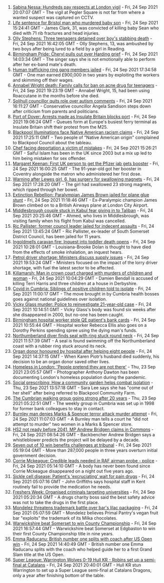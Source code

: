 1. [Sabina Nessa: Hundreds pay respects at London vigil](https://www.bbc.co.uk/news/uk-england-london-58684030?at_medium=RSS&at_campaign=KARANGA) - Fri, 24 Sep 2021 20:07:07 GMT - The vigil at Pegler Square is not far from where a wanted suspect was captured on CCTV.
2. [Life sentence for Bristol man who murdered baby son](https://www.bbc.co.uk/news/uk-england-bristol-58675975?at_medium=RSS&at_campaign=KARANGA) - Fri, 24 Sep 2021 15:24:41 GMT - James Clark, 31, was convicted of killing baby Sean who died with 71 rib fractures and head injuries.
3. [Olly Stephens: Three teenagers detained over boy's stabbing death](https://www.bbc.co.uk/news/uk-england-berkshire-58666322?at_medium=RSS&at_campaign=KARANGA) - Fri, 24 Sep 2021 16:42:05 GMT - Olly Stephens, 13, was ambushed by two boys after being lured to a field by a girl in Reading.
4. [Birmingham Pride: Cheryl pulls out over Harding grief](https://www.bbc.co.uk/news/uk-england-birmingham-58681707?at_medium=RSS&at_campaign=KARANGA) - Fri, 24 Sep 2021 14:03:34 GMT - The singer says she is not emotionally able to perform after her ex-band mate's death.
5. [Human trafficking ring gang members jailed](https://www.bbc.co.uk/news/uk-england-stoke-staffordshire-58678646?at_medium=RSS&at_campaign=KARANGA) - Fri, 24 Sep 2021 17:34:58 GMT - One man earned £900,000 in two years by exploiting the workers and skimming off their wages.
6. [Annabel Wright death: Family calls for ban on acne drug for teenagers](https://www.bbc.co.uk/news/uk-england-york-north-yorkshire-58684502?at_medium=RSS&at_campaign=KARANGA) - Fri, 24 Sep 2021 19:23:19 GMT - Annabel Wright, 15, had been using Roaccutane in the months before she died.
7. [Solihull councillor quits role over autism comments](https://www.bbc.co.uk/news/uk-england-birmingham-58678201?at_medium=RSS&at_campaign=KARANGA) - Fri, 24 Sep 2021 16:11:27 GMT - Conservative councillor Angela Sandison steps down after criticism from parents and politicians.
8. [Port of Dover: Arrests made as Insulate Britain blocks port](https://www.bbc.co.uk/news/uk-england-kent-58676610?at_medium=RSS&at_campaign=KARANGA) - Fri, 24 Sep 2021 19:06:24 GMT - Queues form at Europe's busiest ferry terminal as Insulate Britain shift their protest from the M25.
9. [Blackpool Illuminations face Native American racism claims](https://www.bbc.co.uk/news/uk-england-lancashire-58682536?at_medium=RSS&at_campaign=KARANGA) - Fri, 24 Sep 2021 17:25:11 GMT - Two people of "Native American origin" complained to Blackpool Council about the tableau.
10. [Chef facing deportation a victim of mistakes](https://www.bbc.co.uk/news/uk-england-cambridgeshire-56449460?at_medium=RSS&at_campaign=KARANGA) - Fri, 24 Sep 2021 15:26:21 GMT - Saiful Islam has been in the UK since 2003 but a mix up led to him being mistaken for sex offender.
11. [Margaret Keenan: First UK person to get the Pfizer jab gets booster](https://www.bbc.co.uk/news/uk-england-coventry-warwickshire-58680014?at_medium=RSS&at_campaign=KARANGA) - Fri, 24 Sep 2021 16:00:25 GMT - The 91-year-old got her booster in Coventry alongside the matron who administered her first dose.
12. [Warning after Lewes girl, 6, has surgery for swallowing magnets](https://www.bbc.co.uk/news/uk-england-sussex-58680103?at_medium=RSS&at_campaign=KARANGA) - Fri, 24 Sep 2021 17:28:20 GMT - The girl had swallowed 23 strong magnets, which ripped through her bowel.
13. [Extinction Rebellion: Paralympian James Brown jailed for plane glue stunt](https://www.bbc.co.uk/news/uk-england-london-58678274?at_medium=RSS&at_campaign=KARANGA) - Fri, 24 Sep 2021 11:18:46 GMT - Ex-Paralympic champion James Brown climbed on to a British Airways plane at London City Airport.
14. [Middlesbrough couple stuck in Kabul fear giving in to Taliban](https://www.bbc.co.uk/news/uk-england-tees-58671960?at_medium=RSS&at_campaign=KARANGA) - Fri, 24 Sep 2021 20:25:46 GMT - Ahmed, who lives in Middlesbrough, was visiting family when his flight from Kabul was cancelled.
15. [Ric Pallister: former council leader jailed for indecent assaults](https://www.bbc.co.uk/news/uk-england-somerset-58677037?at_medium=RSS&at_campaign=KARANGA) - Fri, 24 Sep 2021 13:45:24 GMT - Ric Pallister, ex-leader of South Somerset District Council, has been jailed for 11 years.
16. [Ingoldmells caravan fire: Inquest into toddler death opens](https://www.bbc.co.uk/news/uk-england-lincolnshire-58678392?at_medium=RSS&at_campaign=KARANGA) - Fri, 24 Sep 2021 10:28:01 GMT - Louisiana-Brooke Dolan is thought to have died from the effects of smoke inhalation, an inquest hears.
17. [Petrol driver shortage: Ministers discuss supply issues](https://www.bbc.co.uk/news/business-58670792?at_medium=RSS&at_campaign=KARANGA) - Fri, 24 Sep 2021 19:53:24 GMT - Ministers focused on the impact of the lorry driver shortage, with fuel the latest sector to be affected.
18. [Killamarsh: Man in crown court charged with murders of children and woman](https://www.bbc.co.uk/news/uk-england-derbyshire-58676080?at_medium=RSS&at_campaign=KARANGA) - Fri, 24 Sep 2021 10:04:29 GMT - Damien Bendall is accused of killing Terri Harris and three children at a house in Derbyshire.
19. [Covid in Cumbria: Siblings of positive children told to isolate](https://www.bbc.co.uk/news/uk-england-cumbria-58676862?at_medium=RSS&at_campaign=KARANGA) - Fri, 24 Sep 2021 11:00:17 GMT - The move brought in by Cumbria health bosses goes against national guidelines over isolation.
20. [Vicky Glass murder: Police to reinvestigate 21-year-old case](https://www.bbc.co.uk/news/uk-england-tees-58665677?at_medium=RSS&at_campaign=KARANGA) - Fri, 24 Sep 2021 10:14:51 GMT - Vicky Glass's body was found six weeks after she disappeared in 2000, but no-one has been caught.
21. [Birmingham hospital worker stole QE patient's bank cards](https://www.bbc.co.uk/news/uk-england-birmingham-58678101?at_medium=RSS&at_campaign=KARANGA) - Fri, 24 Sep 2021 10:55:44 GMT - Hospital worker Rebecca Ellis also goes on a Dorothy Perkins spending spree using the dying man's funds.
22. [Northumberland diver finds seal with ring stuck round neck](https://www.bbc.co.uk/news/uk-england-tyne-58678765?at_medium=RSS&at_campaign=KARANGA) - Fri, 24 Sep 2021 11:57:39 GMT - A seal is found swimming off the Northumberland coast with a rubber ring stuck around its neck.
23. [Organ donor honoured by hospital after helping eight people](https://www.bbc.co.uk/news/uk-england-leeds-58682672?at_medium=RSS&at_campaign=KARANGA) - Fri, 24 Sep 2021 14:37:15 GMT - When Karen Piotr’s husband died suddenly, his decision to be an organ donor saved other lives.
24. [Homeless in London: 'People pretend they are not there'](https://www.bbc.co.uk/news/uk-england-london-58639151?at_medium=RSS&at_campaign=KARANGA) - Thu, 23 Sep 2021 23:05:57 GMT - Photographer Anthony Dawton has been documenting London's homeless population during the pandemic.
25. [Social prescribing: How a community garden helps combat isolation](https://www.bbc.co.uk/news/uk-england-lancashire-58661554?at_medium=RSS&at_campaign=KARANGA) - Thu, 23 Sep 2021 13:57:18 GMT - Sara Lee says she has "come out of her shell" after being referred to Blackpool Community Farm.
26. [The Cumbrian walking group going strong after 20 years](https://www.bbc.co.uk/news/uk-england-cumbria-58642000?at_medium=RSS&at_campaign=KARANGA) - Thu, 23 Sep 2021 05:22:51 GMT - The weekly group in Cumbria was set up in 1998 for former bank colleagues to stay in contact.
27. [Burnley man denies Marks & Spencer terror attack murder attempt](https://www.bbc.co.uk/news/uk-england-lancashire-58679503?at_medium=RSS&at_campaign=KARANGA) - Fri, 24 Sep 2021 11:07:03 GMT - A Burnley man tells a court he "did not attempt to murder" two women in a Marks & Spencer store.
28. [HS2 not ready before 2041, MP Andrew Bridgen claims in Commons](https://www.bbc.co.uk/news/uk-england-leicestershire-58671051?at_medium=RSS&at_campaign=KARANGA) - Fri, 24 Sep 2021 08:54:26 GMT - Backbencher Andrew Bridgen says a whistleblower predicts the project will be delayed by a decade.
29. [Seven out of 10 win benefits challenges at tribunal](https://www.bbc.co.uk/news/uk-58284613?at_medium=RSS&at_campaign=KARANGA) - Fri, 24 Sep 2021 05:19:04 GMT - More than 287,000 people in three years overturn initial government decision.
30. [Corrie Mckeague: Credible leads needed in RAF airman probe - police](https://www.bbc.co.uk/news/uk-england-suffolk-58605261?at_medium=RSS&at_campaign=KARANGA) - Fri, 24 Sep 2021 05:14:10 GMT - A body has never been found since Corrie Mckeague disappeared on a night out five years ago.
31. [Sickle cell disease: Patient's 'excruciating' wait for pain drugs](https://www.bbc.co.uk/news/uk-england-kent-58665308?at_medium=RSS&at_campaign=KARANGA) - Fri, 24 Sep 2021 05:07:16 GMT - John Griffiths says hospital staff in Kent routinely fail to provide the medication he needs.
32. [Freshers Week: Organised criminals targeting universities](https://www.bbc.co.uk/news/uk-england-tyne-58666777?at_medium=RSS&at_campaign=KARANGA) - Fri, 24 Sep 2021 05:20:34 GMT - A drugs charity boss said the best safety advice was not to take the drugs in the first place.
33. [Mondelez threatens trademark battle over bar's lilac packaging](https://www.bbc.co.uk/news/uk-england-london-58642113?at_medium=RSS&at_campaign=KARANGA) - Fri, 24 Sep 2021 05:07:59 GMT - Mondelez believes Primal Pantry's vegan fruit bar "exploits" the trademark of its Milka chocolates.
34. [Warwickshire beat Somerset to win County Championship](https://www.bbc.co.uk/sport/cricket/58678705?at_medium=RSS&at_campaign=KARANGA) - Fri, 24 Sep 2021 16:57:44 GMT - Warwickshire beat Somerset at Edgbaston to win their first County Championship title in nine years.
35. [Emma Raducanu: British number one splits with coach after US Open win](https://www.bbc.co.uk/sport/tennis/58682151?at_medium=RSS&at_campaign=KARANGA) - Fri, 24 Sep 2021 14:40:49 GMT - British number one Emma Raducanu splits with the coach who helped guide her to a first Grand Slam title at the US Open.
36. [Super League: Warrington Wolves 0-19 Hull KR - Robins set up a semi-final at Catalans](https://www.bbc.co.uk/sport/rugby-league/58663060?at_medium=RSS&at_campaign=KARANGA) - Fri, 24 Sep 2021 20:40:01 GMT - Hull KR stun Warrington to set up a Super League semi-final at Catalans Dragons, only a year after finishing bottom of the table.

